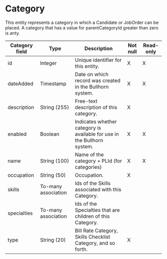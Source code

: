 # Category

This entity represents a category in which a Candidate or JobOrder can be placed. A category that has a value for parentCategoryId greater than zero is anty.

| **Category field** | **Type** | **Description** | **Not null** | **Read-only** |
| --- | --- | --- | --- | --- |
| id | Integer | Unique identifier for this entity. | X | X |
| dateAdded | Timestamp | Date on which record was created in the Bullhorn system. | X | X |
| description | String (255) | Free-text description of this category. | X | |
| enabled | Boolean | Indicates whether category is available for use in the Bullhorn system. | X | X |
| name | String (100) | Name of the category + PLId (for categories) | X | X |
| occupation | String (50) | Occupation. | X | |
| skills | To-many association | Ids of the Skills associated with this Category. | | |
| specialties | To-many association | Ids of the Specialties that are children of this Category. | | |
| type | String (20) | Bill Rate Category, Skills Checklist Category, and so forth. | X | |